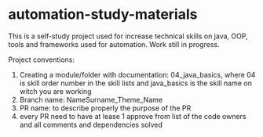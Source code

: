 # automation-study-materials

This is a self-study project used for increase technical skills on java, OOP, tools and frameworks used for automation.
Work still in progress.

Project conventions: 
1. Creating a module/folder with documentation: 04_java_basics, where 04 is skill order number in the skill lists and java_basics is the skill name on witch you are working
2. Branch name: NameSurname_Theme_Name 
3. PR name: to describe properly the purpose of the PR
4. every PR need to have at lease 1 approve from list of the code owners and all comments and dependencies solved